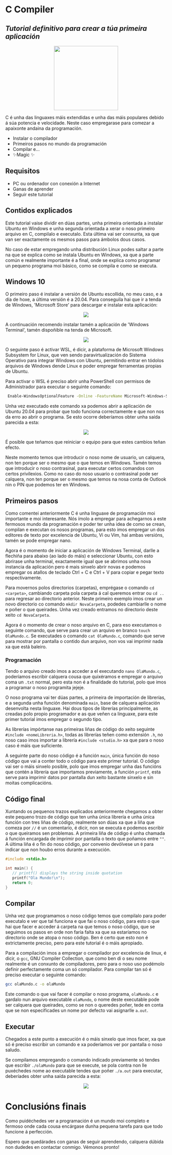 # C Compiler
## _Tutorial definitivo para crear a túa primeira aplicación_

<p align="center"> <img width="200" height="200" src="https://avatars.githubusercontent.com/u/87182741?v=4"> </p>

C é unha das linguaxes máis extendidas e unha das máis populares debido á súa 
potencia e velocidade. Neste caso empregarase para comezar a apaixonte andaina 
da programación.

- Instalar o compilador
- Primeiros pasos no mundo da programación
- Compilar e...
- ✨Magic ✨

## Requisitos

- PC ou ordenador con conexión a Internet
- Ganas de aprender
- Seguir este tutorial

## Contidos explicados

Este tutorial vaise dividir en dúas partes, unha primeira orientada a instalar Ubuntu en 
Windows e unha segunda orientada a xerar o noso primeiro arquivo en C, compilalo e executalo.
Esta última vai ser conxunta, xa que van ser exactamente os mesmos pasos para ámbolos dous casos.

No caso de estar empregando unha distribución Linux podes saltar a parte na que se explica como se instala
Ubuntu en Windows, xa que a parte común e realmente importante é a final, onde se explica como programar un
pequeno programa moi básico, como se compila e como se executa.

## Windows 10

O primeiro paso é instalar a versión de Ubuntu escollida, no meu caso, e a día de hoxe, a última versión é a 
20.04. Para conseguila hai que ir a tenda de Windows, 'Microsoft Store' para descargar e instalar esta aplicación:

<!-- // Foto de Ubuntu na tenda -->
<p align="center"> <img src="https://raw.githubusercontent.com/HackingAllYT/configure-c-compiler/main/Imaxes/Ubuntu_2004_store.png"> </p>

A continuación recomendo instalar tamén a aplicación de 'Windows Terminal', tamén dispoñible na tenda de 
Microsoft.

<!-- // Foto de Windows Terminal na Tenda -->
<p align="center"> <img src="https://raw.githubusercontent.com/HackingAllYT/configure-c-compiler/main/Imaxes/Windows_Terminal_store.png"> </p>

O seguinte paso é activar WSL, é dicir, a plataforma de Microsoft Windows Subsystem for Linux, que ven sendo
paravirtualización do Sistema Operativo para integrar Windows con Ubuntu, permitindo entrar en tódolos arquivos
de Windows dende Linux e poder empregar ferramentas propias de Ubuntu.

Para activar o WSL é preciso abrir unha PowerShell con permisos de Administrador para executar o seguinte 
comando:

```sh
 Enable-WindowsOptionalFeature -Online -FeatureName Microsoft-Windows-Subsystem-Linux
```

Unha vez executado este comando xa podemos abrir a aplicación de Ubuntu 20.04 para probar que todo funciona
correctamente e que non nos da erro ao abrir o programa. Se esto ocorre deberíamos obter unha saída parecida a esta:

<!-- // Foto de Ubuntu pedindo introducir o nome polo que queremos ser coñecidos -->
<p align="center"> <img src="https://raw.githubusercontent.com/HackingAllYT/configure-c-compiler/main/Imaxes/Ubuntu_installed.png"> </p>

É posible que teñamos que reiniciar o equipo para que estes cambios teñan efecto.

Neste momento temos que introducir o noso nome de usuario, un calquera, non ten porque ser o mesmo que o que temos
en Windows. Tamén temos que introducir o noso contrasinal, para executar certos comandos con certos privilexios. 
Como no caso do noso usuario o contrasinal pode ser calquera, non ten porque ser o mesmo que temos na nosa conta
de Outlook nin o PIN que podemos ter en Windows.

## Primeiros pasos 

Como comentei anteriormente C é unha linguaxe de programación moi importante e moi interesante. Nós ímolo a empregar
para achegarnos a este fermosos mundo da programación e poder ter unha idea de como se crean, compilan e executan 
os nosos programas, para esto imos empregar un dos editores de texto por excelencia de Ubuntu, Vi ou Vim, hai 
ambas versións, tamén se pode empregar nano.

Agora é o momento de iniciar a aplicación de Windows Terminal, darlle a flechiña para abaixo (ao lado do máis) e 
seleccionar Ubuntu, con esto abrirase unha terminal, exactamente igual que se abrimos unha nova instancia da aplicación
pero é mais sinxelo abrir novas e podemos empregar os atallos de teclado Ctrl + C e Ctrl + V para copiar e pegar
texto respectivamente.

Para movernos polos directorios (carpetas), emprégase o comando ```cd <carpeta>```, cambiando carpeta pola carpeta á
cal queremos entrar ou ```cd ..``` para regresar ao directorio anterior. Neste primeiro exemplo imos crear un novo
directorio co comando ```mkdir NovaCarpeta```, podedes cambiarlle o nome e poñer o que queirades. Unha vez creado
entramos no directorio deste xeito ```cd NovaCarpeta```.

Agora é o momento de crear o noso arquivo en C, para eso executamos o seguinte comando, que serve para crear un arquivo
en branco ```touch OlaMundo.c```. Se executades o comando ```cat OlaMundo.c```, comando que serve para mostrar por pantalla
o contido dun arquivo, non vos vai imprimir nada xa que está baleiro.

### Programación

Tendo o arquivo creado imos a acceder a el executando ```nano OlaMundo.c```, poderíamos escribir calquera cousa que quixéramos
e empregar o arquivo coma un ```.txt``` normal, pero esta non é a finalidade do tutorial, polo que imos a programar
o noso programita jejeje.

O noso programa vai ter dúas partes, a primeira de importación de librerías, e a segunda unha función denominada ```main```,
base de calquera aplicación desenvolta nesta linguaxe. Hai dous tipos de librerías principalmente, as creadas polo propio
programador e as que veñen ca linguaxe, para este primer tutorial imos empregar o segundo tipo.

As librerías impórtanse nas primeiras liñas de código do xeito seguinte ```#include <nomeLibreria.h>```, todas as librerías
teñen como extensión ```.h```, no noso caso imos importar a librería ```#include <studio.h>``` xa que para o noso caso é
máis que suficiente.

A seguinte parte do noso código é a función ```main```, única función do noso código que vai a conter todo o código para 
este primer tutorial. O código vai ser o máis sinxelo posible, polo que imos empregar unha das funcións que contén a 
librería que importamos previamente, a función ```printf```, esta serve para imprimir datos por pantalla dun xeito
bastante sinxelo e sin moitas complicacións.

## Código final

Xuntando os pequenos trazos explicados anteriormente chegamos a obter este pequeno trozo de código que ten unha única 
librería e unha única función con tres liñas de código, realmente son dúas xa que a liña que comeza por ```//``` é un
comentario, é dicir, non se executa e podemos escribir o que queiramos sen problemas. A primeira liña de código é unha
chamada á función encargada de imprimir por pantalla o texto que poñamos entre ```""```. A última liña é o fin do noso 
código, por convenio devólvese un ```0``` para indicar que non houbo erros durante a execución.

```c
#include <stdio.h>

int main() {
   // printf() displays the string inside quotation
   printf("Ola Mundo!\n");
   return 0;
}
```

## Compilar

Unha vez que programamos o noso código temos que compilalo para poder executalo e ver que tal funciona e que fai o noso
código, para esto o que hai que facer e acceder á carpeta na que temos o noso código, que se seguimos os pasos en orde
non faría falta xa que xa estaríamos no directorio onde se atopa o noso código. Ben é certo que esto non é extrictamente
preciso, pero para este tutorial é o máis apropiado.

Para a compilación imos a empregar o compilador por excelencia de linux, é dicir, o ```gcc```, GNU Compiler Collection,
que como ben di o seu nome realmente é un conxunto de compiladores, pero para o noso uso podémolo definir perfectamente
coma un só compilador. Para compilar tan só é preciso executar o seguinte comando:

```sh
gcc olaMundo.c -o olaMundo
```

Este comando o que vai facer é compilar o noso programa, ```olaMundo.c``` e gardalo nun arquivo executable ```olaMundo```,
o nome deste executable pode ser calquera que queirades, como se non o queredes poñer, tede en conta que se non especificades
un nome por defecto vai asignarlle ```a.out```.

## Executar

Chegados a este punto a execución é o máis sinxelo que imos facer, xa que só é preciso escribir un comando e xa poderíamos
ver por pantalla o noso saludo.

Se compilamos empregando o comando indicado previamente só tendes que escribir ```./olaMundo``` para que se execute, se pola
contra non lle puxéchedes nome ao executable tendes que poñer ```./a.out``` para executar, deberíades obter unha saída 
parecida a esta:

<!-- // Foto do código executado -->
<p align="center"> <img src="https://raw.githubusercontent.com/HackingAllYT/configure-c-compiler/main/Imaxes/Execucion.png"> </p>

# Conclusións finais

Como puidéchedes ver a programación é un mundo moi completo e fermoso onde cada cousa encárgase dunha pequena tarefa
para que todo funcione á perfección.

Espero que quedárades con ganas de seguir aprendendo, calquera dúbida non dudedes en contactar conmigo.
Vémonos pronto!
